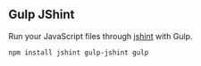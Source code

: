 ## Gulp JShint
Run your JavaScript files through [jshint](http://jshint.com/) with Gulp.

```
npm install jshint gulp-jshint gulp
```
